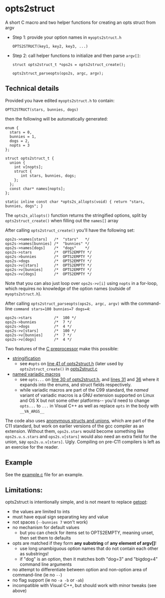 opts2struct
===========

A short C macro and two helper functions for creating an opts struct from argv

- Step 1: provide your option names in `myopts2struct.h`

    `OPTS2STRUCT(key1, key2, key3, ...)`

- Step 2: call helper functions to initialize and then parse `argv[]`:

    `struct opts2struct_t *ops2s = opts2struct_create();`

    `opts2struct_parseopts(ops2s, argc, argv);`

Technical details
-----------------

Provided you have edited `myopts2struct.h` to contain:

    OPTS2STRUCT(stars, bunnies, dogs)

then the following will be automatically generated:

    enum {
      stars = 0,
      bunnies = 1,
      dogs = 2,
      nopts = 3
    };
    
    struct opts2struct_t {
      union {
        int v[nopts];
        struct {
           int stars, bunnies, dogs;
        };
      };
      const char* names[nopts];
    };

    static inline const char *opts2s_allopts(void) { return "stars, bunnies, dogs"; }


The `opts2s_allopts()` function returns the stringified options, split by `opts2struct_create()` when filling out the `names[]` array

After calling `opts2struct_create()` you'll have the following set:
    
    ops2s->names[stars]   /*  "stars"   */
    ops2s->names[bunnies] /*  "bunnies" */
    ops2s->names[dogs]    /*  "dogs"    */
    ops2s->stars          /*  OPTS2EMPTY */
    ops2s->bunnies        /*  OPTS2EMPTY */
    ops2s->dogs           /*  OPTS2EMPTY */
    ops2s->v[stars]       /*  OPTS2EMPTY */
    ops2s->v[bunnies]     /*  OPTS2EMPTY */
    ops2s->v[dogs]        /*  OPTS2EMPTY */

Note that you can also just loop over `ops2s->v[i]` using `nopts` in a for-loop, which requires no knowledge of the option names (outside of `myopts2struct.h`).

After calling `opts2struct_parseopts(ops2s, argc, argv)` with the
command-line `command stars=100 bunnies=7 dogs=4`:

    ops2s->stars          /*  100 */
    ops2s->bunnies        /*  7 */
    ops2s->dogs           /*  4 */
    ops2s->v[stars]       /*  100 */
    ops2s->v[bunnies]     /*  7 */
    ops2s->v[dogs]        /*  4 */

Two features of the [C preprocessor](https://gcc.gnu.org/onlinedocs/cpp/index.html#Top) make this possible:
- [stringification](https://gcc.gnu.org/onlinedocs/cpp/Stringification.html#Stringification)
    - see `#opts` on [line 41 of opts2struct.h](https://github.com/bdsinger/opts2struct/blob/master/opts2struct.h#L41) (later used by `opts2struct_create()` in [opts2struct.c](https://github.com/bdsinger/opts2struct/blob/master/opts2struct.c)
- [named variadic macros](https://gcc.gnu.org/onlinedocs/cpp/Variadic-Macros.html#Variadic-Macros)
    - see `opts...` on [line 30 of opts2struct.h](https://github.com/bdsinger/opts2struct/blob/master/opts2struct.h#L30), and [lines 31](https://github.com/bdsinger/opts2struct/blob/master/opts2struct.h#L31) and [36](https://github.com/bdsinger/opts2struct/blob/master/opts2struct.h#L36)  where it expands into the enums, and struct fields respectively.
    - while variadic macros are part of the C99 standard, the _named_ variant of variadic macros is a GNU extension supported on Linux and OS X but not some other platforms-- you'd need to change `opts...` to `...` in Visual C++ as well as replace `opts` in the body with `__VA_ARGS__`

The code also uses [anonymous structs and unions](https://gcc.gnu.org/onlinedocs/gcc/Unnamed-Fields.html), which are part of the C11 standard, but work on earlier versions of the gcc compiler as an extension. Without them, `ops2s.stars` would become something like `ops2s.u.s.stars` and `ops2s.v[stars]` would also need an extra field for the union, say `ops2s.u.v[stars]`. Ugly. Compiling on pre-C11 compilers is left as an exercise for the reader.

Example
------
See the [example.c](https://github.com/bdsinger/opts2struct/blob/master/example.c) file for an example.

Limitations:
------
opts2struct is intentionally simple, and is not meant to replace [getopt](http://en.wikipedia.org/wiki/Getopt): 
- the values are limited to ints
- must have equal sign separating key and value
- not spaces (`--bunnies 7` won't work)
- no mechanism for default values
    - but you can check for items set to OPTS2EMPTY, meaning unset, then set them to defaults
- opts are matched if they form __any substring__ of __any element of argv[]__!
    - use long unambiguous option names that do not contain each other as substrings!
    - if "dog" is an option, then it matches both "dog=3" and "bigdog=4" command line arguments
- no attempt to differentiate between option and non-option area of command-line (ie no `--`)
- no flag support (ie no `-a -b` or `-ab`)
- incompatible with Visual C++, but should work with minor tweaks (see above)


